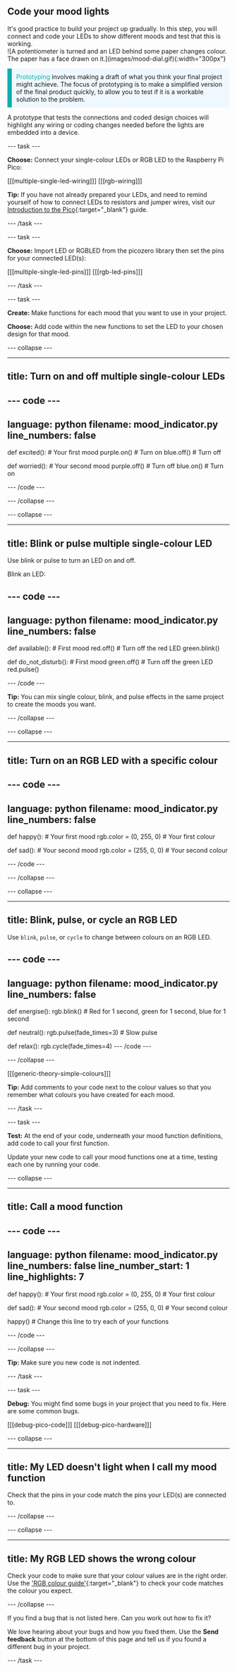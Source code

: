 ## Code your mood lights

<div style="display: flex; flex-wrap: wrap">
<div style="flex-basis: 200px; flex-grow: 1; margin-right: 15px;">
It's good practice to build your project up gradually. In this step, you will connect and code your LEDs to show different moods and test that this is working.
</div>
<div>
![A potentiometer is turned and an LED behind some paper changes colour. The paper has a face drawn on it.](images/mood-dial.gif){:width="300px"}
</div>
</div>

<p style="border-left: solid; border-width:10px; border-color: #0faeb0; background-color: aliceblue; padding: 10px;">
<span style="color: #0faeb0">Prototyping</span> involves making a draft of what you think your final project might achieve. The focus of prototyping is to make a simplified version of the final product quickly, to allow you to test if it is a workable solution to the problem.
</p>

A prototype that tests the connections and coded design choices will highlight any wiring or coding changes needed before the lights are embedded into a device. 

--- task ---

**Choose:** Connect your single-colour LEDs or RGB LED to the Raspberry Pi Pico:

[[[multiple-single-led-wiring]]]
[[[rgb-wiring]]]

**Tip:** If you have not already prepared your LEDs, and need to remind yourself of how to connect LEDs to resistors and jumper wires, visit our [Introduction to the Pico](https://projects.raspberrypi.org/en/projects/introduction-to-the-pico){:target="_blank"} guide. 

--- /task ---

--- task ---

**Choose:** Import LED or RGBLED from the picozero library then set the pins for your connected LED(s):

[[[multiple-single-led-pins]]]
[[[rgb-led-pins]]]

--- /task ---

--- task ---

**Create:** Make functions for each mood that you want to use in your project. 

**Choose:** Add code within the new functions to set the LED to your chosen design for that mood.

--- collapse ---

---
title: Turn on and off multiple single-colour LEDs
---

--- code ---
---
language: python
filename: mood_indicator.py
line_numbers: false
---
def excited(): # Your first mood
    purple.on() # Turn on
    blue.off() # Turn off

def worried(): # Your second mood
    purple.off() # Turn off
    blue.on() # Turn on

--- /code ---

--- /collapse ---

--- collapse ---

---
title: Blink or pulse multiple single-colour LED
---

Use blink or pulse to turn an LED on and off.

Blink an LED:

--- code ---
---
language: python
filename: mood_indicator.py
line_numbers: false
---

def available(): # First mood
    red.off() # Turn off the red LED
    green.blink() 


def do_not_disturb(): # First mood
    green.off() # Turn off the green LED
    red.pulse() 

--- /code ---

**Tip:** You can mix single colour, blink, and pulse effects in the same project to create the moods you want. 

--- /collapse ---

--- collapse ---

---
title: Turn on an RGB LED with a specific colour
---

--- code ---
---
language: python
filename: mood_indicator.py
line_numbers: false
---
def happy(): # Your first mood
    rgb.color = (0, 255, 0) # Your first colour

def sad(): # Your second mood
    rgb.color = (255, 0, 0) # Your second colour

--- /code ---

--- /collapse ---

--- collapse ---

---
title: Blink, pulse, or cycle an RGB LED
---

Use `blink`, `pulse`, or `cycle` to change between colours on an RGB LED. 

--- code ---
---
language: python
filename: mood_indicator.py
line_numbers: false
---
def energise():
    rgb.blink() # Red for 1 second, green for 1 second, blue for 1 second

def neutral():
    rgb.pulse(fade_times=3) # Slow pulse
    
def relax():
    rgb.cycle(fade_times=4)
--- /code ---

--- /collapse ---

[[[generic-theory-simple-colours]]]

**Tip:** Add comments to your code next to the colour values so that you remember what colours you have created for each mood. 

--- /task ---

--- task ---

**Test:** At the end of your code, underneath your mood function definitions, add code to call your first function. 

Update your new code to call your mood functions one at a time, testing each one by running your code.

--- collapse ---

---
title: Call a mood function 
---

--- code ---
---
language: python
filename: mood_indicator.py
line_numbers: false
line_number_start: 1
line_highlights: 7
---
def happy(): # Your first mood
    rgb.color = (0, 255, 0) # Your first colour

def sad(): # Your second mood
    rgb.color = (255, 0, 0) # Your second colour

happy() # Change this line to try each of your functions

--- /code ---

--- /collapse ---

**Tip:** Make sure you new code is not indented.

--- /task ---

--- task ---

**Debug:** You might find some bugs in your project that you need to fix. Here are some common bugs.

[[[debug-pico-code]]]
[[[debug-pico-hardware]]]

--- collapse ---

---
title: My LED doesn't light when I call my mood function
---

Check that the pins in your code match the pins your LED(s) are connected to.

--- /collapse ---

--- collapse ---

---
title: My RGB LED shows the wrong colour
---

Check your code to make sure that your colour values are in the right order. Use the ['RGB colour guide'](https://www.w3schools.com/colors/colors_rgb.asp){:target="_blank"} to check your code matches the colour you expect.

--- /collapse ---

If you find a bug that is not listed here. Can you work out how to fix it?

We love hearing about your bugs and how you fixed them. Use the **Send feedback** button at the bottom of this page and tell us if you found a different bug in your project.

--- /task ---

